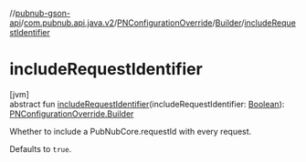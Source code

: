 //[pubnub-gson-api](../../../../index.md)/[com.pubnub.api.java.v2](../../index.md)/[PNConfigurationOverride](../index.md)/[Builder](index.md)/[includeRequestIdentifier](include-request-identifier.md)

# includeRequestIdentifier

[jvm]\
abstract fun [includeRequestIdentifier](include-request-identifier.md)(includeRequestIdentifier: [Boolean](https://kotlinlang.org/api/latest/jvm/stdlib/kotlin/-boolean/index.html)): [PNConfigurationOverride.Builder](index.md)

Whether to include a PubNubCore.requestId with every request.

Defaults to `true`.
